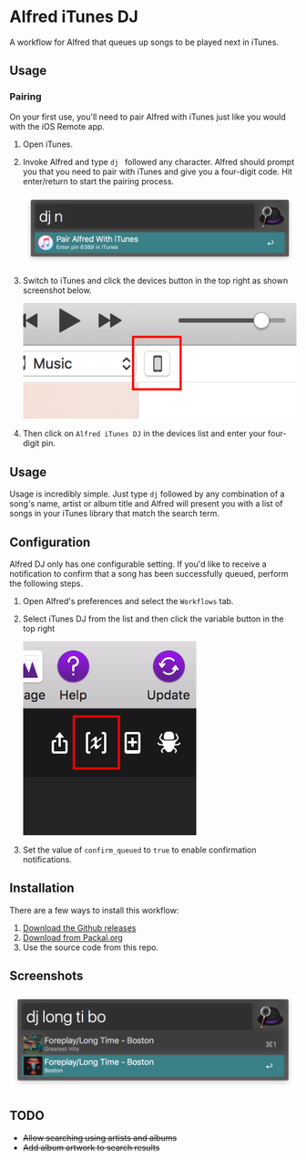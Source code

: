 # Alfred iTunes DJ

A workflow for Alfred that queues up songs to be played next in iTunes.

## Usage

### Pairing

On your first use, you'll need to pair Alfred with iTunes just like you would with the iOS Remote app.

1. Open iTunes.

2. Invoke Alfred and type `dj ` followed any character. Alfred should prompt you that you need to pair with iTunes and give you a four-digit code. Hit enter/return to start the pairing process.

    ![image](images/screenshot-pair.png)

3. Switch to iTunes and click the devices button in the top right as shown screenshot below.

    ![](images/pair.png)

4. Then click on `Alfred iTunes DJ` in the devices list and enter your four-digit pin.

## Usage

Usage is incredibly simple. Just type `dj` followed by any combination of a song's name, artist or album title and Alfred will present you with a list of songs in your iTunes library that match the search term.

## Configuration

Alfred DJ only has one configurable setting. If you'd like to receive a notification to confirm that a song has been successfully queued, perform the following steps.

1. Open Alfred's preferences and select the `Workflows` tab.

2. Select iTunes DJ from the list and then click the variable button in the top right

    ![](images/variables.png)

3. Set the value of `confirm_queued` to `true` to enable confirmation notifications.

## Installation

There are a few ways to install this workflow:

1. [Download the Github releases]()
2. [Download from Packal.org]()
3. Use the source code from this repo.

## Screenshots

![image](images/screenshot-search.png)

## TODO
* ~~Allow searching using artists and albums~~
* ~~Add album artwork to search results~~
